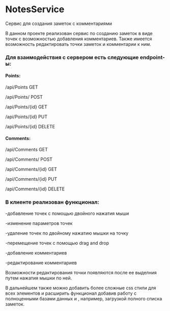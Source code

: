 # NotesService
Сервис для создания заметок с комментариями

В данном проекте реализован сервис по созданию заметок в виде точек с возможностью добавления комментариев. Также имеется возможность редактировать точки заметок и комментарии к ним.

### Для взаимодействия с сервером есть следующие endpoint-ы:

#### Points:

/api/Points           GET

/api/Points/          POST

/api/Points/{id}      GET

/api/Points/{id}      PUT

/api/Points/{id}      DELETE

#### Comments:

/api/Comments         GET

/api/Comments/        POST

/api/Comments/{id}    GET

/api/Comments/{id}    PUT

/api/Comments/{id}    DELETE



### В клиенте реализован функционал:

-добавление точек с помощью двойного нажатия мыши

-изменение параметров точек

-удаление точек по двойному нажатию мышки на точку

-перемещение точек с помощью drag and drop

-добавление комментариев

-редактирование комментариев

Возможности редактирования точки появляются после ее выделния путем нажатия мышки по ней.

В дальнейшем также можно добавить более сложные css стили для всех элементов и расширить функционал добавив работу с полноценными базами данных и , например, загрузкой полного списка заметок.
